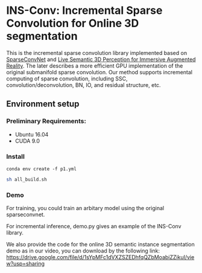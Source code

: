 # INS-Conv: Incremental Sparse Convolution for Online 3D segmentation

This is the incremental sparse convolution library implemented based on [SparseConvNet](https://github.com/facebookresearch/SparseConvNet) and [Live Semantic 3D Perception for Immersive Augmented Reality](https://ieeexplore.ieee.org/abstract/document/8998140). The later describes a more efficient GPU implementation of the original submanifold sparse convolution. Our method supports incremental computing of sparse convolution, including SSC, convolution/deconvolution, BN, IO, and residual structure, etc.
## Environment setup

### Preliminary Requirements:
* Ubuntu 16.04
* CUDA 9.0
<!-- 
### Conda environment
Create the conda environment using:
```bash
conda env create -f p1.yml
```
and activate it. -->

### Install
```conda
conda env create -f p1.yml
```

```bash
sh all_build.sh
```

### Demo
For training, you could train an arbitary model using the original sparseconvnet.

For incremental inference, demo.py gives an example of the INS-Conv library.

We also provide the code for the online 3D semantic instance segmentation demo as in our video, you can download by the following link:
https://drive.google.com/file/d/1sYpMFc1dVXZSZEDhfqQZbMoabiZZikuI/view?usp=sharing
